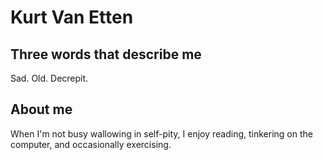 # Kurt Van Etten

## Three words that describe me
Sad. Old. Decrepit.

## About me
When I'm not busy wallowing in self-pity, I enjoy reading,
tinkering on the computer, and occasionally exercising.

